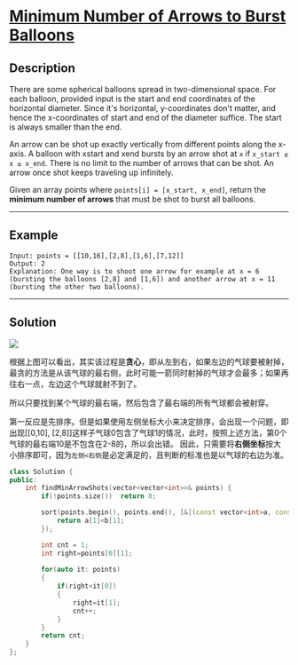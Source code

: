 # [Minimum Number of Arrows to Burst Balloons](https://leetcode.com/problems/minimum-number-of-arrows-to-burst-balloons/)

## Description
There are some spherical balloons spread in two-dimensional space. For each balloon, provided input is the start and end coordinates of the horizontal diameter. Since it's horizontal, y-coordinates don't matter, and hence the x-coordinates of start and end of the diameter suffice. The start is always smaller than the end.

An arrow can be shot up exactly vertically from different points along the x-axis. A balloon with xstart and xend bursts by an arrow shot at `x` if `x_start ≤ x ≤ x_end`. There is no limit to the number of arrows that can be shot. An arrow once shot keeps traveling up infinitely.

Given an array points where `points[i] = [x_start, x_end]`, return the **minimum number of arrows** that must be shot to burst all balloons.

---

## Example

```
Input: points = [[10,16],[2,8],[1,6],[7,12]]
Output: 2
Explanation: One way is to shoot one arrow for example at x = 6 (bursting the balloons [2,8] and [1,6]) and another arrow at x = 11 (bursting the other two balloons).
```
---

## Solution
<img src="https://assets.leetcode-cn.com/solution-static/452/1.png">

根据上图可以看出，其实该过程是**贪心**，即从左到右，如果左边的气球要被射掉，最贪的方法是从该气球的最右侧，此时可能一箭同时射掉的气球才会最多；如果再往右一点，左边这个气球就射不到了。

所以只要找到某个气球的最右端，然后包含了最右端的所有气球都会被射穿。

第一反应是先排序。但是如果使用左侧坐标大小来决定排序，会出现一个问题，即出现[[0,10], [2,8]]这样子气球0包含了气球1的情况，此时，按照上述方法，第0个气球的最右端10是不包含在2-8的，所以会出错。
因此，只需要将**右侧坐标**按大小排序即可，因为`左侧<右侧`是必定满足的，且判断的标准也是以气球的右边为准。

```c++
class Solution {
public:
    int findMinArrowShots(vector<vector<int>>& points) {
        if(!points.size())  return 0;

        sort(points.begin(), points.end(), [&](const vector<int>a, const vector<int>b){
            return a[1]<b[1];
        });

        int cnt = 1;
        int right=points[0][1];
        
        for(auto it: points)
        {
            if(right<it[0])
            {
                right=it[1];
                cnt++;
            }
        }
        return cnt;
    }
};
```
